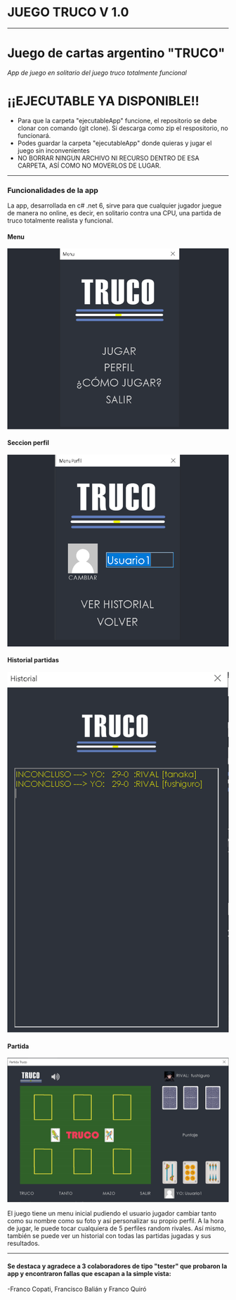 # JUEGO TRUCO V 1.0
---
# Juego de cartas argentino "TRUCO"
*App de juego en solitario del juego truco totalmente funcional*

# ¡¡EJECUTABLE YA DISPONIBLE!! 
- Para que la carpeta "ejecutableApp" funcione, el repositorio se debe clonar con comando (git clone). Si descarga como zip el respositorio, no funcionará.
- Podes guardar la carpeta "ejecutableApp" donde quieras y jugar el juego sin inconvenientes
- NO BORRAR NINGUN ARCHIVO NI RECURSO DENTRO DE ESA CARPETA, ASÍ COMO NO MOVERLOS DE LUGAR. 
---

### Funcionalidades de la app
La app, desarrollada en c# .net 6, sirve para que cualquier jugador juegue de manera no online, es decir, en solitario contra una CPU, una partida de truco totalmente realista y funcional. 


#### Menu
![imagenLocal](appEjecutable/media/readme/menu.png)

#### Seccion perfil
![imagenLocal](appEjecutable/media/readme/menuPerfil.png)

#### Historial partidas
![imagenLocal](appEjecutable/media/readme/historialPartidas.png)

#### Partida
![imagenLocal](appEjecutable/media/readme/partida.png)

El juego tiene un menu inicial pudiendo el usuario jugador cambiar tanto como su nombre como su foto y así personalizar su propio perfil. A la hora de jugar, le puede tocar cualquiera de 5 perfiles random rivales. Así mismo, también se puede ver un historial con todas las partidas jugadas y sus resultados.

---

#### Se destaca y agradece a 3 colaboradores de tipo "tester" que probaron la app y encontraron fallas que escapan a la simple vista:
-Franco Copati, Francisco Balián y Franco Quiró
